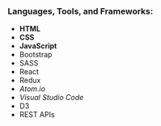 ### Languages, Tools, and Frameworks:
- **HTML**
- **CSS**
- **JavaScript**
- Bootstrap
- SASS
- React
- Redux
- *Atom.io*
- *Visual Studio Code*
- D3
- REST APIs

